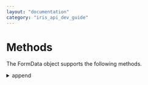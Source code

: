 ```yaml
---
layout: "documentation"
category: "iris_api_dev_guide"
---
```

                            

Methods
=======

The FormData object supports the following methods.

<details close markdown="block"><summary>append</summary>

This API appends the specified entry to the collection of the FormData object.

### Syntax

<<formobject>>.append([name](#Name), [value](#Value))

### Parameters

name \[string\] - Mandatory

The name of the entry to be added to the collection.

value \[string or rawbytes\] - Mandatory

The value of the entry to be added to the collection.

### Return Values

None

### Platform Availability

Available on all platforms except Windows and SPA.

### Example

{% highlight VoltMx %}
// Example for value as string  
function uploadFile1()
{
	try{
	var request = new voltmx.net.HttpRequest();
	glob_req = request;
	.....
	var frmData= new voltmx.net.FormData();
	frmData.append("param1","VOLTMX LABS");	
	}  
       catch(ex){
	frmSend.responseTA.text=ex.message;
	}	 
}  
// Example for value as rawbytes for file upload  
function uploadFile2()
{  
	try{
	var request = new voltmx.net.HttpRequest();
	glob_req = request;
	.....
	var frmData= new voltmx.net.FormData();  
       var path = voltmx.io.FileSystem.getDataDirectoryPath() + "/SampleImage.png"  
var f1 = voltmx.io.FileSystem.getFile(path);  
//Filename with rawbytes  
frmData.append(f1.name, f1.read());  
       }  
       catch(ex){
       	frmSend.responseTA.text=ex.message;
	   }	 
}  

{% endhighlight %}

### Consolidated Working Example

{% highlight VoltMx %}
var glob_req;
function notimeoutset()
{
      var request = new voltmx.net.HttpRequest();
      glob_req=request;
      request.open(constants.HTTP_METHOD_GET, "http://ws.geonames.org/weatherIcaoJSON?ICAO=KMCO");
      request.send();   
}
function timeoutsettozero()
{
      try{
      var request = new voltmx.net.HttpRequest();
      glob_req=request;
      request.timeout=0;
      request.open(constants.HTTP_METHOD_GET, "http://ws.geonames.org/weatherIcaoJSON?ICAO=KMCO");
      request.send();
      }catch(ex){ 
            frmtimeout.resultTA.text=ex.message();    
      }     
}
function timeoutset()
{

      try{
            var request = new voltmx.net.HttpRequest();
            glob_req=request;
            request.timeout=5000;
            //request.open(constants.HTTP_METHOD_GET, "http://ws.geonames.org/weatherIcaoJSON?ICAO=KMCO");
            request.open(constants.HTTP_METHOD_GET, "www.planetsoft.com");
            request.send();
      }catch(ex){ 
            frmtimeout.resultTA.text=ex.message();    
      }     
}

function syncnotimeoutset()
{
      var request = new voltmx.net.HttpRequest();
      glob_req=request;
      request.open(constants.HTTP_METHOD_GET, "http://ws.geonames.org/weatherIcaoJSON?ICAO=KMCO",false);
      request.send();
      
      
}

function synctimeoutsettozero()
{
      try{
      var request = new voltmx.net.HttpRequest();
      glob_req=request;
      request.timeout=0;
      request.open(constants.HTTP_METHOD_GET, "http://ws.geonames.org/weatherIcaoJSON?ICAO=KMCO",false);
      request.send();
      }catch(ex){ 
            frmtimeout.resultTA.text=ex.message();    
      }
      
}
function synctimeoutset()
{

      try{
            var request = new voltmx.net.HttpRequest();
            glob_req=request;
            request.timeout=5000;
            //request.open(constants.HTTP_METHOD_GET, "http://ws.geonames.org/weatherIcaoJSON?ICAO=KMCO",false);
            request.open(constants.HTTP_METHOD_GET, "www.planetsoft.com",false);
            request.send();
      }catch(ex){
      
            frmtimeout.resultTA.text=ex.message();
      
      }
      
}

function synctimeoutsethigh()
{
      try{
      var request = new voltmx.net.HttpRequest();
      glob_req=request;
      request.timeout=5000;
      request.open(constants.HTTP_METHOD_GET, "http://ws.geonames.org/weatherIcaoJSON?ICAO=KMCO",false);
      request.send();
      }catch(ex){ 
            frmtimeout.resultTA.text=ex.message();    
      }
      
}

function timeoutsethigh()
{
      try{
      var request = new voltmx.net.HttpRequest();
      glob_req=request;
      request.timeout=null;
      request.open(constants.HTTP_METHOD_GET, "http://ws.geonames.org/weatherIcaoJSON?ICAO=KMCO");
      request.send();
      }catch(ex){ 
            frmtimeout.resultTA.text=ex.message();    
      }     
}

function timeoutStatusClick(){
frmtimeout.statusCd.text=glob_req.status;
frmtimeout.StatusTxt.text=glob_req.statusText;
frmtimeout.responseType.text=glob_req.responseType;
frmtimeout.resultTA.text=glob_req.response;
frmtimeout.readyState.text=glob_req.readyState;
}

function statusText()
{
      var request = new voltmx.net.HttpRequest();
      glob_req = request;
      
      request.open(constants.HTTP_METHOD_GET, "http://ws.geonames.org/weatherIcaoJSON?ICAO=KMCO");
      frmStatus.statusLabel.text=request.status; 
      frmStatus.statusTextLabel.text=request.statusText;
      request.send();
}
      
      
function errorStatusText()
{
      var request = new voltmx.net.HttpRequest();
      glob_req = request;
      request.onReadyStateChange=statusreceived;
      request.open(constants.HTTP_METHOD_GET, "http://10.10.5.19:9090/middleware/version1.html");
      frmStatus.statusLabel.text=request.status; 
      frmStatus.statusTextLabel.text=request.statusText;
      request.send();
}

function statBtnClick(){
      frmStatus.statusAfterSend.text=glob_req.status; 
      frmStatus.statusTextAfterSend.text=glob_req.statusText;
      frmStatus.readyState.text=glob_req.readyState;

}

function statusreceived(){
      if(this.readyState == constants.HTTP_READY_STATE_HEADERS_RECEIVED){
      frmStatus.statusLabel.text=this.status; 
      }
}


function jsonResponseType()
{
      var request = new voltmx.net.HttpRequest();
      request.open(constants.HTTP_METHOD_GET, "http://ws.geonames.org/weatherIcaoJSON?ICAO=KMCO");
      request.send();
      frmResponseType.respTypeLabel.text=request.responseType; 
}
function xmlResponseType()
{
      var request = new voltmx.net.HttpRequest();
      request.open(constants.HTTP_METHOD_GET, "http://feeds.foxnews.com/foxnews/health");
      request.send();
      frmResponseType.respTypeLabel.text=request.responseType; 
}
function rawDataResponseType()
{
      var request = new voltmx.net.HttpRequest();
      request.open(constants.HTTP_METHOD_GET, "http://ilabs.uw.edu/sites/default/files/sample_0.pdf");
      request.send();
      frmResponseType.respTypeLabel.text=request.responseType; 
}
function textDataResponseType()
{
      var request = new voltmx.net.HttpRequest();
      request.open(constants.HTTP_METHOD_GET, "http://10.10.5.19:9090/middleware/version.html");
      request.send();
      frmResponseType.respTypeLabel.text=request.responseType; 
}
function readyState1()
{
      var request = new voltmx.net.HttpRequest();
      request.onReadyStateChange=callbackHandler1;
      request.open(constants.HTTP_METHOD_GET, "http://ws.geonames.org/weatherIcaoJSON?ICAO=KMCO");
      request.send(); 
}


function readyStateSync()
{
      var request = new voltmx.net.HttpRequest();
      request.onReadyStateChange=callbackHandler1;
      request.open(constants.HTTP_METHOD_GET, "http://ws.geonames.org/weatherIcaoJSON?ICAO=KMCO",false);
      request.send(); 
}


function callbackHandler1(){
      frmReadyState.readyStateLabel.text=frmReadyState.readyStateLabel.text+","+request.readyState;
      if(request.readyState == constants.HTTP_READY_STATE_HEADERS_RECEIVED){
      frmReadyState.responseHeadersTA.text=request.getAllResponseHeaders();
      frmReadyState.headerValue.text=request.getResponseHeader("Date");
      }else if(request.readyState == constants.HTTP_READY_STATE_DONE){     
      frmReadyState.responseTA.text=request.response;
      }

}


function onreadyStateChng()
{
      var request = new voltmx.net.HttpRequest();
      request.onReadyStateChange=onreadStateHandler1;
      request.open(constants.HTTP_METHOD_GET, "http://ws.geonames.org/weatherIcaoJSON?ICAO=KMCO");
      request.send(); 
}
function onreadStateHandler1(){
            frmReadyState.readyStateLabel.text=frmReadyState.readyStateLabel.text+","+request.readyState;
      if(request.readyState == constants.HTTP_READY_STATE_HEADERS_RECEIVED){
            frmReadyState.responseHeadersTA.text=request.getAllResponseHeaders;
            request.onReadyStateChange=onreadStateHandler2;
      }else if(request.readyState == constants.HTTP_READY_STATE_DONE){     
            frmReadyState.responseTA.text=request.response;
      }

}

function onreadStateHandler2(){
      frmReadyState.ovrdlabel.text = "FROM OVERRIDE CALL BACK METHOD";
      frmReadyState.readyStateLabel.text=frmReadyState.readyStateLabel.text+","+request.readyState;
      if(request.readyState == constants.HTTP_READY_STATE_HEADERS_RECEIVED){
            frmReadyState.responseHeadersTA.text=request.getAllResponseHeaders;
            request.onReadyStateChange=onreadStateHandler2;
      }else if(request.readyState == constants.HTTP_READY_STATE_DONE){     
            frmReadyState.responseTA.text=request.response;
      }
}



function setReqHeader()
{
      var request = new voltmx.net.HttpRequest();
      request.open(constants.HTTP_METHOD_GET, "http://ilabs.uw.edu/sites/default/files/sample_0.pdf");
      request.send();
      request.setRequestHeader("From","vinay.akula@voltmx.com");
}

function getResponseHeaderValid()
{
      var request = new voltmx.net.HttpRequest();
      request.onReadyStateChange=getHeaderValue;
      request.open(constants.HTTP_METHOD_GET, "http://ws.geonames.org/weatherIcaoJSON?ICAO=KMCO");
      request.send(); 
      }

function InValidgetResponseHeader()
{
      var request = new voltmx.net.HttpRequest();
      request.onReadyStateChange=getHeaderValue;
      request.open(constants.HTTP_METHOD_GET, "http://ws.geonames.org/weatherIcaoJSON?ICAO=KMCO");
      request.send(); 
      
}

function getResponseHeaderBfrSend()
{
      var request = new voltmx.net.HttpRequest();
      //request.onReadyStateChange=getHeaderValue;
      request.open(constants.HTTP_METHOD_GET, "http://ws.geonames.org/weatherIcaoJSON?ICAO=KMCO");
      frmResponseHeaders.headerValue.text=request.getResponseHeader("Date");
      request.send(); 
}
function getSetCookie()
{
      var request = new voltmx.net.HttpRequest();
      request.open(constants.HTTP_METHOD_GET, "http://ws.geonames.org/weatherIcaoJSON?ICAO=KMCO");      
      request.send(); 
      frmResponseHeaders.headerValue.text=request.getResponseHeader("Set-Cookie");
}

function getheaderclick()
{
      
      frmResponseHeaders.headerValue.text=request.getResponseHeader("Set-Cookie");
}


function getHeaderValue()
{
      if(this.readyState == constants.HTTP_READY_STATE_HEADERS_RECEIVED){
            frmResponseHeaders.headerValue.text=this.getResponseHeader("Date");
            frmResponseHeaders.InvalidHeaderlb.text=this.getResponseHeader("Date11");
      }
      
}

function redirectService()
{
      var request = new voltmx.net.HttpRequest();
      glob_req=request;
      request.open(constants.HTTP_METHOD_GET, "http://10.10.5.19:9090/HttpRequestStub/ServiceStub?testCase_id=redirect_tc");
      request.send(); 
}
function redirectResultClick(){
            frmRedirects.redirectStatus.text=glob_req.status;
           frmRedirects.redirectResponseType.text=glob_req.responseType;
            frmRedirects.redirectresultTA.text=glob_req.response;
}
{% endhighlight %}

![](resources/prettify/onload.png)
